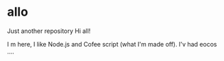 # allo
Just another repository
Hi all!

I m here, I like Node.js and Cofee script (what I'm made off).
I'v had eocos ....
